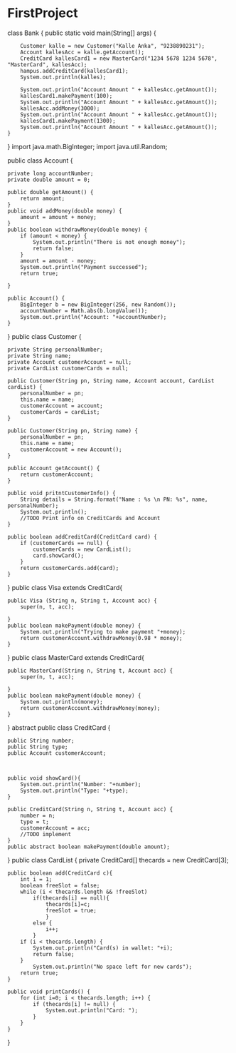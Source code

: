 # FirstProject
class Bank {
	public static void main(String[] args) {
		
		
		Customer kalle = new Customer("Kalle Anka", "9238890231");
		Account kallesAcc = kalle.getAccount();
		CreditCard kallesCard1 = new MasterCard("1234 5678 1234 5678", "MasterCard", kallesAcc);
		hampus.addCreditCard(kallesCard1);
		System.out.println(kalles);
		
		System.out.println("Account Amount " + kallesAcc.getAmount());
		kallesCard1.makePayment(100);
		System.out.println("Account Amount " + kallesAcc.getAmount());
		kallesAcc.addMoney(3000);
		System.out.println("Account Amount " + kallesAcc.getAmount());
		kallesCard1.makePayment(1300);
		System.out.println("Account Amount " + kallesAcc.getAmount());
	}
}
import java.math.BigInteger;
import java.util.Random;

public class Account {
	
	private long accountNumber;
	private double amount = 0;
	
	public double getAmount() {
		return amount;
	}
	public void addMoney(double money) {
		amount = amount + money;
	}
	public boolean withdrawMoney(double money) {
		if (amount < money) {
			System.out.println("There is not enough money");
			return false;
		}
		amount = amount - money;
		System.out.println("Payment successed");
		return true;
		
	}
	
	public Account() {
		BigInteger b = new BigInteger(256, new Random());
		accountNumber = Math.abs(b.longValue());
		System.out.println("Account: "+accountNumber);
	}
}
public class Customer {
	
	private String personalNumber;	
	private String name;
	private Account customerAccount = null;
	private CardList customerCards = null;
	
	public Customer(String pn, String name, Account account, CardList cardList) {
		personalNumber = pn;
		this.name = name;
		customerAccount = account;
		customerCards = cardList;
	}
	
	public Customer(String pn, String name) {
		personalNumber = pn;
		this.name = name;
		customerAccount = new Account();
	}
	
	public Account getAccount() {
		return customerAccount;
	}
	
	public void pritntCustomerInfo() {
		String details = String.format("Name : %s \n PN: %s", name, personalNumber);
		System.out.println();
		//TODO Print info on CreditCards and Account
	}
	
	public boolean addCreditCard(CreditCard card) {
		if (customerCards == null) {
			customerCards = new CardList();
			card.showCard();
		}
		return customerCards.add(card);
	} 
}
public class Visa extends CreditCard{
	
	public Visa (String n, String t, Account acc) {
		super(n, t, acc);
		
	}
	public boolean makePayment(double money) {
		System.out.println("Trying to make payment "+money);
		return customerAccount.withdrawMoney(0.98 * money);
	}
}
public class MasterCard extends CreditCard{
	
	public MasterCard(String n, String t, Account acc) {
		super(n, t, acc);
		
	}
	public boolean makePayment(double money) {
		System.out.println(money);
		return customerAccount.withdrawMoney(money);
	}
}
abstract public class CreditCard {
	
	public String number;
	public String type;
	public Account customerAccount;
	
	
	
	public void showCard(){
		System.out.println("Number: "+number);
		System.out.println("Type: "+type);
	}
	
	public CreditCard(String n, String t, Account acc) {
		number = n;
		type = t;
		customerAccount = acc;
		//TODO implement
	}
	public abstract boolean makePayment(double amount);
}
public class CardList { 
	private CreditCard[] thecards = new CreditCard[3];
	
	public boolean add(CreditCard c){
		int i = 1;
		boolean freeSlot = false;
		while (i < thecards.length && !freeSlot)
			if(thecards[i] == null){
				thecards[i]=c;
				freeSlot = true;
				}
			else {
				i++;
			}
		if (i < thecards.length) {
			System.out.println("Card(s) in wallet: "+i);
			return false;
		}
		    System.out.println("No space left for new cards");
		return true;
	}
	
	public void printCards() {
		for (int i=0; i < thecards.length; i++) {
			if (thecards[i] != null) {
				System.out.println("Card: ");
			}
		}
	}
}
